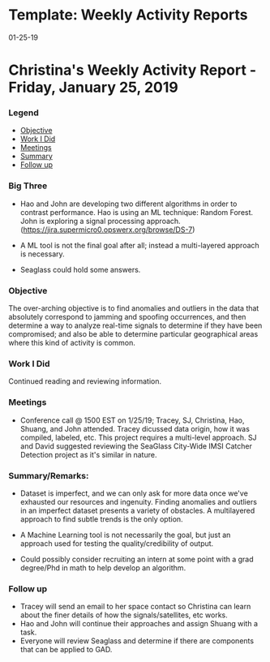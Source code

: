 # Template: Weekly Activity Reports
01-25-19
# Christina's Weekly Activity Report - Friday, January 25, 2019
### Legend
 - [Objective](#objective)
 - [Work I Did](#work-i-did)
 - [Meetings](#meetings)
 - [Summary](#summary)
 - [Follow up](#follow-up)

### Big Three

- Hao and John are developing two different algorithms in order to contrast performance. Hao is using an ML technique: 
Random Forest. John is exploring a signal processing approach. (https://jira.supermicro0.opswerx.org/browse/DS-7)

- A ML tool is not the final goal after all; instead a multi-layered approach is necessary.

- Seaglass could hold some answers.

### Objective

The over-arching objective is to find anomalies and outliers in the data that absolutely correspond to 
jamming and spoofing occurrences, and then determine a way to analyze real-time signals to determine if they 
have been compromised; and also be able to determine particular geographical areas where this kind of activity is
common. 

### Work I Did

Continued reading and reviewing information. 


### Meetings
  - Conference call @ 1500 EST on 1/25/19; Tracey, SJ, Christina, Hao, Shuang, and John attended. Tracey dicussed data origin,
  how it was compiled, labeled, etc.  This project requires a multi-level approach.  SJ and David suggested reviewing the
  SeaGlass City-Wide IMSI Catcher Detection project as it's similar in nature.

### Summary/Remarks:

- Dataset is imperfect, and we can only ask for more data once we've exhausted our resources and ingenuity.
Finding anomalies and outliers in an imperfect dataset presents a variety of obstacles. A multilayered approach 
to find subtle trends is the only option.

- A Machine Learning tool is not necessarily the goal, but just an approach used for testing the quality/credibility of output.  

- Could possibly consider recruiting an intern at some point with a grad degree/Phd in math to help develop an algorithm.


### Follow up

- Tracey will send an email to her space contact so Christina can learn about the finer details of how the signals/satellites,
etc works. 
- Hao and John will continue their approaches and assign Shuang with a task. 
- Everyone will review Seaglass and determine if there are components that can be applied to GAD.
